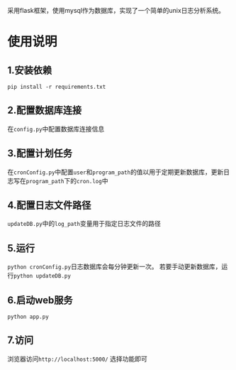 采用flask框架，使用mysql作为数据库，实现了一个简单的unix日志分析系统。
# 使用说明
## 1.安装依赖
```pip install -r requirements.txt```
## 2.配置数据库连接
在```config.py```中配置数据库连接信息
## 3.配置计划任务
在```cronConfig.py```中配置```user```和```program_path```的值以用于定期更新数据库，更新日志写在```program_path```下的```cron.log```中
## 4.配置日志文件路径
```updateDB.py```中的```log_path```变量用于指定日志文件的路径
## 5.运行
```python cronConfig.py```日志数据库会每分钟更新一次。
若要手动更新数据库，运行```python updateDB.py```
## 6.启动web服务
```python app.py```
## 7.访问
浏览器访问```http://localhost:5000/```
选择功能即可